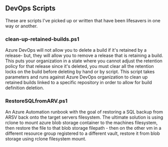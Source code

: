 ## DevOps Scripts

These are scripts I've picked up or written that have been lifesavers in one way or another. 

### clean-up-retained-builds.ps1

Azure DevOps will not allow you to delete a build if it's retained by a release- but, they will allow you to remove a release that is retaining a build. This puts your organization in a state where you cannot adjust the retention policy for that release since it's deleted, you must clear all the retention locks on the build before deleting by hand or by script. This script takes parameters and runs against Azure DevOps organization to clean up retained builds linked to a specific repository in order to allow for build definition deletion.

### RestoreSQLfromARV.ps1

An Azure Automation runbook with the goal of restoring a SQL backup from ARSV back onto the target servers filesystem. The ultimate solution is using rclone to mount azure blob storage container to the machines filesystem, then restore the file to that blob storage filepath - then on the other vm in a different resource group registered to a different vault, restore it from blob storage using rclone filesystem mount.